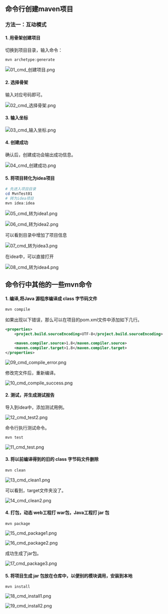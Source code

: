 ## 命令行创建maven项目

### 方法一：互动模式

#### 1. 用骨架创建项目

切换到项目目录，输入命令：

```powershell
mvn archetype:generate
```

![01_cmd_创建项目.png](./img/01_cmd_创建项目.png)

#### 2. 选择骨架

输入对应号码即可。

![02_cmd_选择骨架.png](./img/02_cmd_选择骨架.png)

#### 3. 输入坐标

![03_cmd_输入坐标.png](./img/03_cmd_输入坐标.png)

#### 4. 创建成功

确认后，创建成功会输出成功信息。

![04_cmd_创建成功.png](./img/04_cmd_创建成功.png)

#### 5. 将项目转化为idea项目

```powershell
# 先进入项目目录
cd MvnTest01
# 转为idea项目
mvn idea:idea
```

![05_cmd_转为idea1.png](./img/05_cmd_转为idea1.png)

![06_cmd_转为idea2.png](./img/06_cmd_转为idea2.png)

可以看到目录中增加了项目信息

![07_cmd_转为idea3.png](./img/07_cmd_转为idea3.png)

在idea中，可以直接打开

![08_cmd_转为idea4.png](./img/08_cmd_转为idea4.png)









## 命令行中其他的一些mvn命令

#### 1. 编译,将Java 源程序编译成 class 字节码文件 

```powershell
mvn compile
```

如果出现以下错误，那么可以在项目的pom.xml文件中添加如下几行。

```xml
<properties>
    <project.build.sourceEncoding>UTF-8</project.build.sourceEncoding>

    <maven.compiler.source>1.8</maven.compiler.source>
    <maven.compiler.target>1.8</maven.compiler.target>
</properties>
```

![09_cmd_compile_error.png](./img/09_cmd_compile_error.png)

修改完文件后，重新编译。

![10_cmd_compile_success.png](./img/10_cmd_compile_success.png)



#### 2.  测试，并生成测试报告 

导入到idea中，添加测试用例。

![12_cmd_test2.png](./img/12_cmd_test2.png)

命令行执行测试命令。

```powershell
mvn test
```

![11_cmd_test.png](./img/11_cmd_test.png)



#### 3.  将以前编译得到的旧的 class 字节码文件删除 

```powershell
mvn clean
```

![13_cmd_clean1.png](./img/13_cmd_clean1.png)

可以看到，target文件夹没了。

![14_cmd_clean2.png](./img/14_cmd_clean2.png)



#### 4.  打包，动态 web工程打 war包，Java工程打 jar 包 

```
mvn package
```

![15_cmd_package1.png](./img/15_cmd_package1.png)

![16_cmd_package2.png](./img/16_cmd_package2.png)

成功生成了jar包。

![17_cmd_package3.png](./img/17_cmd_package3.png)



#### 5.  将项目生成 jar 包放在仓库中，以便别的模块调用，安装到本地 

```
mvn install
```

![18_cmd_install1.png](./img/18_cmd_install1.png)

![19_cmd_install2.png](./img/19_cmd_install2.png)